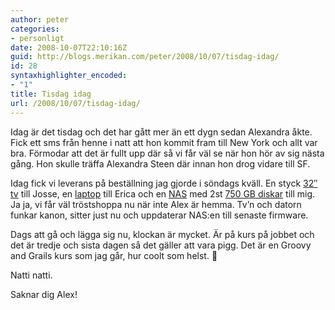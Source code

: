 ```yaml
---
author: peter
categories:
- personligt
date: 2008-10-07T22:10:16Z
guid: http://blogs.merikan.com/peter/2008/10/07/tisdag-idag/
id: 28
syntaxhighlighter_encoded:
- "1"
title: Tisdag idag
url: /2008/10/07/tisdag-idag/
---
```


Idag är det tisdag och det har gått mer än ett dygn sedan Alexandra åkte. Fick ett sms från henne i natt att hon kommit fram till New York och allt var bra. Förmodar att det är fullt upp där så vi får väl se när hon hör av sig nästa gång. Hon skulle träffa Alexandra Steen där innan hon drog vidare till SF. 

Idag fick vi leverans på beställning jag gjorde i söndags kväll. En styck [32&#8243; tv](http://www.inwarehouse.se/k/ki.aspx?sku=375987) till Josse, en [laptop](http://www.inwarehouse.se/k/ki.aspx?sku=362860) till Erica och en [NAS](http://www.inwarehouse.se/k/ki.aspx?sku=341305) med 2st [750 GB diskar](http://www.inwarehouse.se/k/ki.aspx?sku=340273) till mig. Ja ja, vi får väl tröstshoppa nu när inte Alex är hemma. Tv&#8217;n och datorn funkar kanon, sitter just nu och uppdaterar NAS:en till senaste firmware.

Dags att gå och lägga sig nu, klockan är mycket. Är på kurs på jobbet och det är tredje och sista dagen så det gäller att vara pigg. Det är en Groovy and Grails kurs som jag går, hur coolt som helst. 🙂

Natti natti.

Saknar dig Alex!&nbsp;